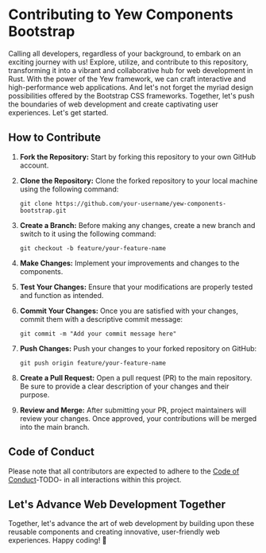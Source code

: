 # Contributing to Yew Components Bootstrap

Calling all developers, regardless of your background, to embark on an exciting journey with us! Explore, utilize, and contribute to this repository, transforming it into a vibrant and collaborative hub for web development in Rust. With the power of the Yew framework, we can craft interactive and high-performance web applications. And let's not forget the myriad design possibilities offered by the Bootstrap CSS frameworks. Together, let's push the boundaries of web development and create captivating user experiences. Let's get started.

## How to Contribute

1. **Fork the Repository:** Start by forking this repository to your own GitHub account.

1. **Clone the Repository:** Clone the forked repository to your local machine using the following command:

   ```
   git clone https://github.com/your-username/yew-components-bootstrap.git
   ```

1. **Create a Branch:** Before making any changes, create a new branch and switch to it using the following command:

   ```
   git checkout -b feature/your-feature-name
   ```

1. **Make Changes:** Implement your improvements and changes to the components.

1. **Test Your Changes:** Ensure that your modifications are properly tested and function as intended.

1. **Commit Your Changes:** Once you are satisfied with your changes, commit them with a descriptive commit message:

   ```
   git commit -m "Add your commit message here"
   ```

1. **Push Changes:** Push your changes to your forked repository on GitHub:

   ```
   git push origin feature/your-feature-name
   ```

1. **Create a Pull Request:** Open a pull request (PR) to the main repository. Be sure to provide a clear description of your changes and their purpose.

1. **Review and Merge:** After submitting your PR, project maintainers will review your changes. Once approved, your contributions will be merged into the main branch.

## Code of Conduct

Please note that all contributors are expected to adhere to the [Code of Conduct](CODE_OF_CONDUCT.md)-TODO- in all interactions within this project.

## Let's Advance Web Development Together

Together, let's advance the art of web development by building upon these reusable components and creating innovative, user-friendly web experiences. Happy coding! 🚀
